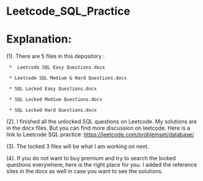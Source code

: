 # Leetcode_SQL_Practice

# Explanation:

(1). There are 5 files in this depository :

     *  Leetcode SQL Easy Questions.docx
     
     * Leetcode SQL Medium & Hard Questions.docx
     
     * SQL Locked Easy Questions.docx
     
     * SQL Locked Medium Questions.docx
     
     * SQL Locked Hard Questions.docx
         
(2). I finished all the unlocked SQL questions on Leetcode. My solutions are in the docx files. But you can find more discussion on            leetcode. Here is a link to Leetcode SQL practice: https://leetcode.com/problemset/database/         
     
(3). The locked 3 files will be what I am working on next. 

(4). If you  do not want to buy premium and try to search the locked questions everywhere, here is the right place 
     for you. I added the reference sites in the docx as well in case you want to see the solutions. 
     
  
 
